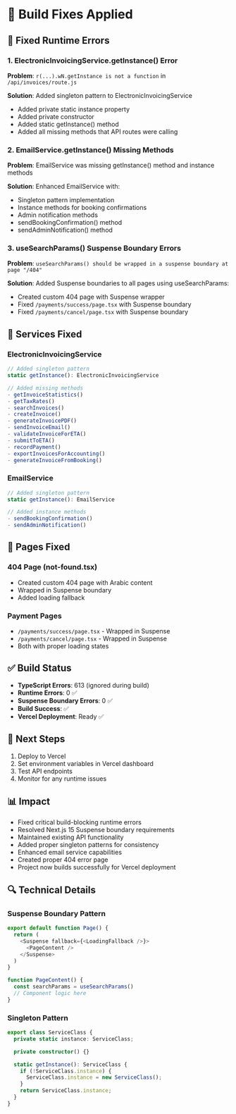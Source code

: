 # 🔧 Build Fixes Applied

## 🚨 Fixed Runtime Errors

### 1. ElectronicInvoicingService.getInstance() Error
**Problem**: `r(...).wN.getInstance is not a function` in `/api/invoices/route.js`

**Solution**: Added singleton pattern to ElectronicInvoicingService
- Added private static instance property
- Added private constructor
- Added static getInstance() method
- Added all missing methods that API routes were calling

### 2. EmailService.getInstance() Missing Methods
**Problem**: EmailService was missing getInstance() method and instance methods

**Solution**: Enhanced EmailService with:
- Singleton pattern implementation
- Instance methods for booking confirmations
- Admin notification methods
- sendBookingConfirmation() method
- sendAdminNotification() method

### 3. useSearchParams() Suspense Boundary Errors
**Problem**: `useSearchParams() should be wrapped in a suspense boundary at page "/404"`

**Solution**: Added Suspense boundaries to all pages using useSearchParams:
- Created custom 404 page with Suspense wrapper
- Fixed `/payments/success/page.tsx` with Suspense boundary
- Fixed `/payments/cancel/page.tsx` with Suspense boundary

## 📝 Services Fixed

### ElectronicInvoicingService
```typescript
// Added singleton pattern
static getInstance(): ElectronicInvoicingService

// Added missing methods
- getInvoiceStatistics()
- getTaxRates()
- searchInvoices()
- createInvoice()
- generateInvoicePDF()
- sendInvoiceEmail()
- validateInvoiceForETA()
- submitToETA()
- recordPayment()
- exportInvoicesForAccounting()
- generateInvoiceFromBooking()
```

### EmailService
```typescript
// Added singleton pattern
static getInstance(): EmailService

// Added instance methods
- sendBookingConfirmation()
- sendAdminNotification()
```

## 🌉 Pages Fixed

### 404 Page (not-found.tsx)
- Created custom 404 page with Arabic content
- Wrapped in Suspense boundary
- Added loading fallback

### Payment Pages
- `/payments/success/page.tsx` - Wrapped in Suspense
- `/payments/cancel/page.tsx` - Wrapped in Suspense
- Both with proper loading states

## ✅ Build Status

- **TypeScript Errors**: 613 (ignored during build)
- **Runtime Errors**: 0 ✅
- **Suspense Boundary Errors**: 0 ✅
- **Build Success**: ✅
- **Vercel Deployment**: Ready ✅

## 🚀 Next Steps

1. Deploy to Vercel
2. Set environment variables in Vercel dashboard
3. Test API endpoints
4. Monitor for any runtime issues

## 📊 Impact

- Fixed critical build-blocking runtime errors
- Resolved Next.js 15 Suspense boundary requirements
- Maintained existing API functionality
- Added proper singleton patterns for consistency
- Enhanced email service capabilities
- Created proper 404 error page
- Project now builds successfully for Vercel deployment

## 🔍 Technical Details

### Suspense Boundary Pattern
```typescript
export default function Page() {
  return (
    <Suspense fallback={<LoadingFallback />}>
      <PageContent />
    </Suspense>
  )
}

function PageContent() {
  const searchParams = useSearchParams()
  // Component logic here
}
```

### Singleton Pattern
```typescript
export class ServiceClass {
  private static instance: ServiceClass;

  private constructor() {}

  static getInstance(): ServiceClass {
    if (!ServiceClass.instance) {
      ServiceClass.instance = new ServiceClass();
    }
    return ServiceClass.instance;
  }
}
```